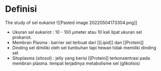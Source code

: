 # Definisi
The study of sel eukariot
![[Pasted image 20220504173304.png]]

- Ukuran sel eukariot : 10 - 100 $\mu$meter atau 10 kali lipat ukuran sel prokariot.
- Membran Plasma : barrier sel terbuat dari [[Lipid]] dan [[Protein]]
- Dinding sel dimiliki oleh sel tumbuhan tapi hewan tidak memiliki dinding sel
- Sitoplasma (sitosol) : jelly yang berisi [[Protein]] terkonsentrasi pada membran plasma. tempat terjadinya metabolisme sel (glikolisis)